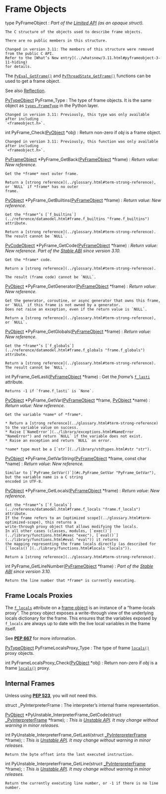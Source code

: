 Frame Objects
=============

type PyFrameObject
:   *Part of the [Limited API](stable.html#stable) (as an opaque struct).*

    The C structure of the objects used to describe frame objects.

    There are no public members in this structure.

    Changed in version 3.11: The members of this structure were removed from the public C API.
    Refer to the [What’s New entry](../whatsnew/3.11.html#pyframeobject-3-11-hiding)
    for details.

The [`PyEval_GetFrame()`](reflection.html#c.PyEval_GetFrame "PyEval_GetFrame") and [`PyThreadState_GetFrame()`](init.html#c.PyThreadState_GetFrame "PyThreadState_GetFrame") functions
can be used to get a frame object.

See also [Reflection](reflection.html#reflection).

[PyTypeObject](type.html#c.PyTypeObject "PyTypeObject") PyFrame\_Type
:   The type of frame objects.
    It is the same object as [`types.FrameType`](../library/types.html#types.FrameType "types.FrameType") in the Python layer.

    Changed in version 3.11: Previously, this type was only available after including
    `<frameobject.h>`.

int PyFrame\_Check([PyObject](structures.html#c.PyObject "PyObject") \*obj)
:   Return non-zero if *obj* is a frame object.

    Changed in version 3.11: Previously, this function was only available after including
    `<frameobject.h>`.

[PyFrameObject](#c.PyFrameObject "PyFrameObject") \*PyFrame\_GetBack([PyFrameObject](#c.PyFrameObject "PyFrameObject") \*frame)
:   *Return value: New reference.*

    Get the *frame* next outer frame.

    Return a [strong reference](../glossary.html#term-strong-reference), or `NULL` if *frame* has no outer
    frame.

[PyObject](structures.html#c.PyObject "PyObject") \*PyFrame\_GetBuiltins([PyFrameObject](#c.PyFrameObject "PyFrameObject") \*frame)
:   *Return value: New reference.*

    Get the *frame*’s [`f_builtins`](../reference/datamodel.html#frame.f_builtins "frame.f_builtins") attribute.

    Return a [strong reference](../glossary.html#term-strong-reference). The result cannot be `NULL`.

[PyCodeObject](code.html#c.PyCodeObject "PyCodeObject") \*PyFrame\_GetCode([PyFrameObject](#c.PyFrameObject "PyFrameObject") \*frame)
:   *Return value: New reference.* *Part of the [Stable ABI](stable.html#stable) since version 3.10.*

    Get the *frame* code.

    Return a [strong reference](../glossary.html#term-strong-reference).

    The result (frame code) cannot be `NULL`.

[PyObject](structures.html#c.PyObject "PyObject") \*PyFrame\_GetGenerator([PyFrameObject](#c.PyFrameObject "PyFrameObject") \*frame)
:   *Return value: New reference.*

    Get the generator, coroutine, or async generator that owns this frame,
    or `NULL` if this frame is not owned by a generator.
    Does not raise an exception, even if the return value is `NULL`.

    Return a [strong reference](../glossary.html#term-strong-reference), or `NULL`.

[PyObject](structures.html#c.PyObject "PyObject") \*PyFrame\_GetGlobals([PyFrameObject](#c.PyFrameObject "PyFrameObject") \*frame)
:   *Return value: New reference.*

    Get the *frame*’s [`f_globals`](../reference/datamodel.html#frame.f_globals "frame.f_globals") attribute.

    Return a [strong reference](../glossary.html#term-strong-reference). The result cannot be `NULL`.

int PyFrame\_GetLasti([PyFrameObject](#c.PyFrameObject "PyFrameObject") \*frame)
:   Get the *frame*’s [`f_lasti`](../reference/datamodel.html#frame.f_lasti "frame.f_lasti") attribute.

    Returns -1 if `frame.f_lasti` is `None`.

[PyObject](structures.html#c.PyObject "PyObject") \*PyFrame\_GetVar([PyFrameObject](#c.PyFrameObject "PyFrameObject") \*frame, [PyObject](structures.html#c.PyObject "PyObject") \*name)
:   *Return value: New reference.*

    Get the variable *name* of *frame*.

    * Return a [strong reference](../glossary.html#term-strong-reference) to the variable value on success.
    * Raise [`NameError`](../library/exceptions.html#NameError "NameError") and return `NULL` if the variable does not exist.
    * Raise an exception and return `NULL` on error.

    *name* type must be a [`str`](../library/stdtypes.html#str "str").

[PyObject](structures.html#c.PyObject "PyObject") \*PyFrame\_GetVarString([PyFrameObject](#c.PyFrameObject "PyFrameObject") \*frame, const char \*name)
:   *Return value: New reference.*

    Similar to [`PyFrame_GetVar()`](#c.PyFrame_GetVar "PyFrame_GetVar"), but the variable name is a C string
    encoded in UTF-8.

[PyObject](structures.html#c.PyObject "PyObject") \*PyFrame\_GetLocals([PyFrameObject](#c.PyFrameObject "PyFrameObject") \*frame)
:   *Return value: New reference.*

    Get the *frame*’s [`f_locals`](../reference/datamodel.html#frame.f_locals "frame.f_locals") attribute.
    If the frame refers to an [optimized scope](../glossary.html#term-optimized-scope), this returns a
    write-through proxy object that allows modifying the locals.
    In all other cases (classes, modules, [`exec()`](../library/functions.html#exec "exec"), [`eval()`](../library/functions.html#eval "eval")) it returns
    the mapping representing the frame locals directly (as described for
    [`locals()`](../library/functions.html#locals "locals")).

    Return a [strong reference](../glossary.html#term-strong-reference).

int PyFrame\_GetLineNumber([PyFrameObject](#c.PyFrameObject "PyFrameObject") \*frame)
:   *Part of the [Stable ABI](stable.html#stable) since version 3.10.*

    Return the line number that *frame* is currently executing.

Frame Locals Proxies
--------------------

The [`f_locals`](../reference/datamodel.html#frame.f_locals "frame.f_locals") attribute on a [frame object](../reference/datamodel.html#frame-objects)
is an instance of a “frame-locals proxy”. The proxy object exposes a
write-through view of the underlying locals dictionary for the frame. This
ensures that the variables exposed by `f_locals` are always up to date with
the live local variables in the frame itself.

See [**PEP 667**](https://peps.python.org/pep-0667/) for more information.

[PyTypeObject](type.html#c.PyTypeObject "PyTypeObject") PyFrameLocalsProxy\_Type
:   The type of frame [`locals()`](../library/functions.html#locals "locals") proxy objects.

int PyFrameLocalsProxy\_Check([PyObject](structures.html#c.PyObject "PyObject") \*obj)
:   Return non-zero if *obj* is a frame [`locals()`](../library/functions.html#locals "locals") proxy.

Internal Frames
---------------

Unless using [**PEP 523**](https://peps.python.org/pep-0523/), you will not need this.

struct \_PyInterpreterFrame
:   The interpreter’s internal frame representation.

[PyObject](structures.html#c.PyObject "PyObject") \*PyUnstable\_InterpreterFrame\_GetCode(struct [\_PyInterpreterFrame](#c._PyInterpreterFrame "_PyInterpreterFrame") \*frame);
:   *This is [Unstable API](stable.html#unstable-c-api). It may change without warning in minor releases.*

int PyUnstable\_InterpreterFrame\_GetLasti(struct [\_PyInterpreterFrame](#c._PyInterpreterFrame "_PyInterpreterFrame") \*frame);
:   *This is [Unstable API](stable.html#unstable-c-api). It may change without warning in minor releases.*

    Return the byte offset into the last executed instruction.

int PyUnstable\_InterpreterFrame\_GetLine(struct [\_PyInterpreterFrame](#c._PyInterpreterFrame "_PyInterpreterFrame") \*frame);
:   *This is [Unstable API](stable.html#unstable-c-api). It may change without warning in minor releases.*

    Return the currently executing line number, or -1 if there is no line number.